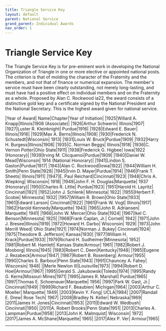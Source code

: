 ```yaml
---
title: Triangle Service Key
layout: default
parent: National Service
grand_parent: Individual Awards
nav_order: 1
---
```

# Triangle Service Key

The Triangle Service Key is for pre-eminent work in developing the National Organization of Triangle in one or more elective or appointed national posts. The criterion is that of molding the character of the Fraternity and the members, and not that of finance or numerical expansion. The member's service must have been clearly outstanding, not merely long-lasting, and must have had a positive effect on individual members and on the Fraternity as a whole. Proposed by Alan C. Rockwood ia22, the award consists of a distinctive gold key and a certificate signed by the National President and the National Secretary. This is the highest award given for national service.


|Year of Award| Name|Chapter|Year of Initiation|
|1925|Willard A. Knapp|Illinois|1908 (Associate)|
|1926|Arthur Schwerin| Illinois|1907|
|1927|Luster R. Kleinknight| Purdue|1916|
|1928|Edward E. Bauer| Illinois|1916|
|1929|Max A. Berns|Illinois|1908|
|1930|Frederick N. Schustedt|Wisconsin| 1913|
|1931|Louis W. Bruck|Purdue|1909|
|1932|Harry H. Burgess|Illinois|1908|
|1935|C. Norman Beggs| Illinois|1918|
|1936|C. Vernon Potter|Ohio State|1911|
|1938|Frederick G. Higbee| Iowa|1922 (Honorary)|
|1939|Irving M. Clicquenoi|Purdue|1909|
|1940|Daniel W. Mead|Wisconsin| 1914 (National Honorary)|
|1941|Lindon S. Gaston|Purdue|1917|
|1943|Alan C. Rockwood|Iowa|1922|
|1944|William H. Smith|Penn State|1928|
|1945|Irvin D. Mayer|Purdue|1914|
|1946|Frank T. Sheets| Illinois|1911|
|1947|E. Paul Reichard|Cincinnati|1923|
|1948|Chris A. Wiepking| Wisconsin| 1918|
|1949|John F. H. Douglas|Marquette| 1937 (Honorary)|
|1950|Charles R. Little| Purdue|1923|
|1951|Harold H. Layritz| Cincinnati|1921|
|1952|John J. Schlenk| Minnesota| 1922|
|1955|Herbert F. Scobie| Minnesota| 1932|
|1957|William R. Brown|Ohio State|1933|
|1961|Edward Larson| Cincinnati|1922|
|1961|Frank W. Vogt| Illinois|1917|
|1962|Harold Kennedy|Marquette| 1943|
|1965|John R. Adriansen| Marquette| 1941|
|1966|John W. Mercer|Ohio State|1924|
|1967|Ikel C. Benson|Minnesota| 1925|
|1968|Frank Caplan, Jr.| Cornell| 1942|
|1971|John J. Bresee|Illinois|1919|
|1972|Howard H. Darbo| Wisconsin| 1929|
|1973|John Merrill Weed| Ohio State|1921|
|1974|Norman J. Bukey| Cincinnati|1924|
|1975|Theodore B. Jefferson| Kansas|1930|
|1977|William H. Krack|Purdue|1933|
|1979|Richard H. Sudheimer|Minnesota| 1952|
|1981|Robert M. Hamlett| Kansas State/Armour| 1961|
|1982|Robert J. Mosborg| Illinois|1945|
|1983|Robert C. Deen|Kentucky|1948|
|1985|Eugene J. Rezabeck|Armour|1947|
|1987|Robert B. Rosenberg| Armour|1955|
|1990|Charles S. Barbour|Penn State|1943|
|1991|Chauncey A. Fahey| Wisconsin| 1948|
||Merle Newlon III|Louisville|1973|
|1994|Robert D. Hoel|Armour|1967|
|1995|Gerald S. Jakubowski|Toledo|1974|
|1995|Randy G. Kerns|Missouri Mines|1971|
|1995|James R. Marshall| Purdue|1965|
|1997|Thomas E. Schoenauer|Marquette| 1956|
|1997|Park W. Gast, Jr.| Cincinnati|1949|
|1999|Richard F. Beaubien| Michigan|1964|
|2003|Arthur C. Moeller| Marquette| 1949|
|2003|Kevin Y. Fong| UCLA|1984|
|2007|Randall E. Drew| Rose Tech| 1967|
|2008|Bradley N. Keller| Nebraska|1969|
|2011|James H. Jones|Cincinnati|1953|
|2011|Edward W. Wedbush| Cincinnati|1950|
|2011|A. Robert Brooks|Penn State|1951|
|2013|Charles A. Lampman|Purdue|1958|
|2013|John K. Malmquist| Wisconsin| 1972|
|2017|James A. McShane|Marquette| 1965|
|2017|Alex P. Ver| Armour|1965|

----